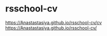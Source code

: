 # rsschool-cv
https://Anastastasiya.github.io/rsschool-cv/cv  
https://Anastastasiya.github.io/rsschool-cv/
